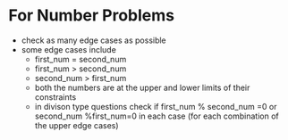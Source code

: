 # For Number Problems
- check as many edge cases as possible 
- some edge cases include
    - first_num = second_num
    - first_num > second_num
    - second_num > first_num
    - both the numbers are at the upper and lower limits of their constraints
    - in divison type questions check if first_num % second_num =0 or second_num %first_num=0 in each case (for each combination of the upper edge cases)
    
